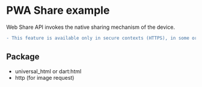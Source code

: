 # PWA Share example

Web Share API invokes the native sharing mechanism of the device.

```diff
- This feature is available only in secure contexts (HTTPS), in some or all supporting browsers.
```

## Package

- universal_html or dart:html
- http (for image request)